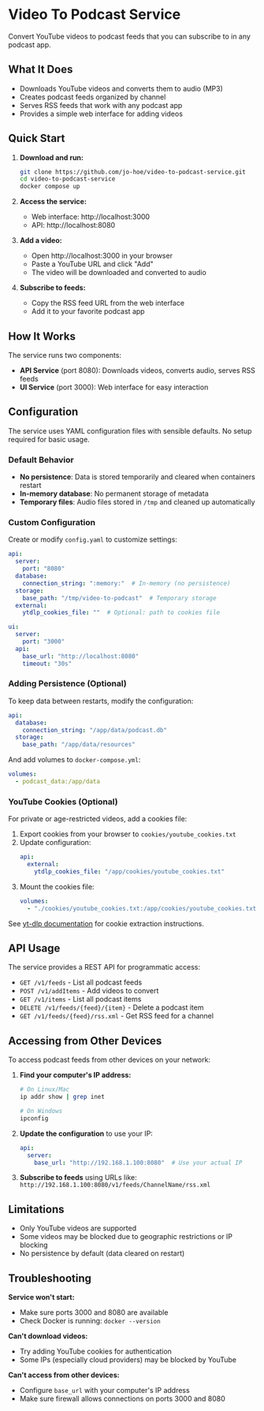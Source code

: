 # Video To Podcast Service

Convert YouTube videos to podcast feeds that you can subscribe to in any podcast app.

## What It Does

- Downloads YouTube videos and converts them to audio (MP3)
- Creates podcast feeds organized by channel
- Serves RSS feeds that work with any podcast app
- Provides a simple web interface for adding videos

## Quick Start

1. **Download and run:**
   ```bash
   git clone https://github.com/jo-hoe/video-to-podcast-service.git
   cd video-to-podcast-service
   docker compose up
   ```

2. **Access the service:**
   - Web interface: http://localhost:3000
   - API: http://localhost:8080

3. **Add a video:**
   - Open http://localhost:3000 in your browser
   - Paste a YouTube URL and click "Add"
   - The video will be downloaded and converted to audio

4. **Subscribe to feeds:**
   - Copy the RSS feed URL from the web interface
   - Add it to your favorite podcast app

## How It Works

The service runs two components:
- **API Service** (port 8080): Downloads videos, converts audio, serves RSS feeds
- **UI Service** (port 3000): Web interface for easy interaction

## Configuration

The service uses YAML configuration files with sensible defaults. No setup required for basic usage.

### Default Behavior
- **No persistence**: Data is stored temporarily and cleared when containers restart
- **In-memory database**: No permanent storage of metadata
- **Temporary files**: Audio files stored in `/tmp` and cleaned up automatically

### Custom Configuration

Create or modify `config.yaml` to customize settings:

```yaml
api:
  server:
    port: "8080"
  database:
    connection_string: ":memory:"  # In-memory (no persistence)
  storage:
    base_path: "/tmp/video-to-podcast"  # Temporary storage
  external:
    ytdlp_cookies_file: ""  # Optional: path to cookies file

ui:
  server:
    port: "3000"
  api:
    base_url: "http://localhost:8080"
    timeout: "30s"
```

### Adding Persistence (Optional)

To keep data between restarts, modify the configuration:

```yaml
api:
  database:
    connection_string: "/app/data/podcast.db"
  storage:
    base_path: "/app/data/resources"
```

And add volumes to `docker-compose.yml`:
```yaml
volumes:
  - podcast_data:/app/data
```

### YouTube Cookies (Optional)

For private or age-restricted videos, add a cookies file:

1. Export cookies from your browser to `cookies/youtube_cookies.txt`
2. Update configuration:
   ```yaml
   api:
     external:
       ytdlp_cookies_file: "/app/cookies/youtube_cookies.txt"
   ```
3. Mount the cookies file:
   ```yaml
   volumes:
     - "./cookies/youtube_cookies.txt:/app/cookies/youtube_cookies.txt:ro"
   ```

See [yt-dlp documentation](https://github.com/yt-dlp/yt-dlp/wiki/FAQ#how-do-i-pass-cookies-to-yt-dlp) for cookie extraction instructions.

## API Usage

The service provides a REST API for programmatic access:

- `GET /v1/feeds` - List all podcast feeds
- `POST /v1/addItems` - Add videos to convert
- `GET /v1/items` - List all podcast items
- `DELETE /v1/feeds/{feed}/{item}` - Delete a podcast item
- `GET /v1/feeds/{feed}/rss.xml` - Get RSS feed for a channel

## Accessing from Other Devices

To access podcast feeds from other devices on your network:

1. **Find your computer's IP address:**
   ```bash
   # On Linux/Mac
   ip addr show | grep inet
   
   # On Windows
   ipconfig
   ```

2. **Update the configuration** to use your IP:
   ```yaml
   api:
     server:
       base_url: "http://192.168.1.100:8080"  # Use your actual IP
   ```

3. **Subscribe to feeds** using URLs like:
   `http://192.168.1.100:8080/v1/feeds/ChannelName/rss.xml`

## Limitations

- Only YouTube videos are supported
- Some videos may be blocked due to geographic restrictions or IP blocking
- No persistence by default (data cleared on restart)

## Troubleshooting

**Service won't start:**
- Make sure ports 3000 and 8080 are available
- Check Docker is running: `docker --version`

**Can't download videos:**
- Try adding YouTube cookies for authentication
- Some IPs (especially cloud providers) may be blocked by YouTube

**Can't access from other devices:**
- Configure `base_url` with your computer's IP address
- Make sure firewall allows connections on ports 3000 and 8080
